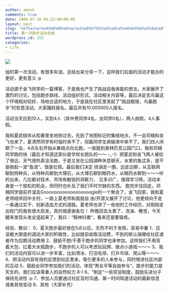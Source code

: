 ```yaml
---
author: amosk
comments: true
date: 2009-07-26 04:23:00+00:00
layout: post
slug: '%e7%ac%ac%e4%b8%80%e6%ac%a1%e8%b7%91%e6%ad%a5%e6%b4%bb%e5%8a%a8%e6%80%bb%e7%bb%93'
title: 第一次跑步活动总结
wordpress_id: 353
categories:
- Life
---
```


![](http://kongove.whostas.com/pub/images/zeuux.com-run.png)







组织第一次活动，有很多失误，总结出来分享一下，这样我们后面的活动才能办的更好，更有意义 :p








活动源于金飞同学的一篇博客，于是我也产生了挑战自我体能的想法，大家展开了激烈的讨论，包括跑步路线、活动组织形式、活动相关内容等，最后决定去鸟巢这 个环境相对较好、场地合适的地方，于是我在社区里发起了“挑战极限，鸟巢跑步”的哲思活动，大家踊跃报名，最后共有10.000000人报名。

活动当天应到10人，实到4人（其中男同学4名，女同学0名），两人病假，4人事假。

我和夏武结伴从知春里坐地铁过去，先到了地图标记的集结地点，不一会邓楠和金飞也来了，夏清然同学有时临时来不了，倪磊同学生病输液中来不了。我们四人闲 聊了一会，4点左右开始从集结点向北跑，一直跑到奥林匹克公园门口，我和邓楠同学跑的快（最后才知道这家伙是学校长跑队的～～ -_-!）把夏武和金飞两人被拉了很远，天气很热真没法跑，于是又坐在公园湖畔休息聊天，水里的鱼忒多，是不是掀起一波“鱼浪“，很是壮观。最后我们决定 绕湖走一圈，边走边聊，从互联网聊到特种兵，从特种兵聊到大理石，从大理石聊到眼药水，从眼药水聊到～～～听的出来，几位都对技术、市场有敏锐的洞察力、 见多识广，值得学习呀。活动本身是一个放松的机会，但同时也补及了我们平时欠缺的东西。
跑完步往回走，邓楠同学提前开溜去Goooooooooooooooooogle的一个聚会了，金飞回家，我和夏老师结伴回中关村，一路上夏老师和我就自 由/开源又展开了讨论，他更倾向于走一条通过实干、创新造血方式的道路。夏老师也讲了一些他的工作经历，对刚刚走出校门的我有很大启发，真的很感谢各位！
昨晚回去太累了，洗澡、睡觉，今天醒来发现头发全竖起来了，我曰：“精神抖擞“，看来还是要锻炼。

经验、教训：
0、夏天跑步最好放在5点以后，天热不利于发挥，容易中暑
1、应该极大限度的调动大家的积极性，比如提前收取活动费，不到的默认捐赠给社区或者作为后期活动费用
2、鼓励不想/不善于跑步的同学也来参加，这样我们不用背着大包、扛着大水瓶跑步，不跑步的人可以考虑玩玩牌、做点小游戏～～～
3、我们的活动内容可以进一步丰富，比如滑冰、打羽毛球、打乒乓球、爬山等～～～
4、把活动内容有效的反馈到社区里来，吸引更多的人来参与，同时增进社区内部的互动
5、鼓励女同学参加我们的活动，体现“男女平等自由参与“，跑步的能力是天生的，我们应该尊重人的自然权力 8-)
6、“制定“一些奖惩制度，鼓励先进分子保持先进性 :p
7、参加人员要通过社区及时沟通，第一时间知道活动的最新信息或者其他变动
8、其他（大家补充）


